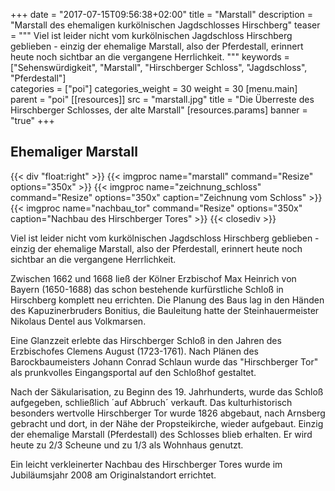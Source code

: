 +++
date = "2017-07-15T09:56:38+02:00"
title = "Marstall"
description = "Marstall des ehemaligen kurkölnischen Jagdschlosses Hirschberg"
teaser = """
Viel ist leider nicht vom kurkölnischen Jagdschloss Hirschberg geblieben - einzig der ehemalige Marstall, also der Pferdestall, erinnert heute noch sichtbar an die vergangene Herrlichkeit.
"""
keywords = ["Sehenswürdigkeit", "Marstall", "Hirschberger Schloss", "Jagdschloss", "Pferdestall"]   
categories = ["poi"]
categories_weight = 30
weight = 30
[menu.main]
    parent = "poi" 
[[resources]]
    src = "marstall.jpg"
    title = "Die Überreste des Hirschberger Schlosses, der alte Marstall"
[resources.params]
    banner = "true"
+++

## Ehemaliger Marstall
{{< div "float:right" >}}
{{< imgproc name="marstall" command="Resize" options="350x" >}}
{{< imgproc name="zeichnung_schloss" command="Resize" options="350x" caption="Zeichnung vom Schloss" >}}
{{< imgproc name="nachbau_tor" command="Resize" options="350x" caption="Nachbau des Hirschberger Tores" >}}
{{< closediv >}}

Viel ist leider nicht vom kurkölnischen Jagdschloss Hirschberg geblieben - einzig der ehemalige Marstall, also der Pferdestall, erinnert heute noch sichtbar an die vergangene Herrlichkeit.

Zwischen 1662 und 1668 ließ der Kölner Erzbischof Max Heinrich von Bayern (1650-1688) das schon bestehende kurfürstliche Schloß in Hirschberg komplett neu errichten. Die Planung des Baus lag in den Händen des Kapuzinerbruders Bonitius, die Bauleitung hatte der Steinhauermeister Nikolaus Dentel aus Volkmarsen.

Eine Glanzzeit erlebte das Hirschberger Schloß in den Jahren des Erzbischofes Clemens August (1723-1761). Nach Plänen des Barockbaumeisters Johann Conrad Schlaun wurde das "Hirschberger Tor" als prunkvolles Eingangsportal auf den Schloßhof gestaltet.

Nach der Säkularisation, zu Beginn des 19. Jahrhunderts, wurde das Schloß aufgegeben, schließlich ´auf Abbruch´ verkauft. Das kulturhistorisch besonders wertvolle Hirschberger Tor wurde 1826 abgebaut, nach Arnsberg gebracht und dort, in der Nähe der Propsteikirche, wieder aufgebaut. 
Einzig der ehemalige Marstall (Pferdestall) des Schlosses blieb erhalten. Er wird heute zu 2/3 Scheune und zu 1/3 als Wohnhaus genutzt.

Ein leicht verkleinerter Nachbau des Hirschberger Tores wurde im Jubiläumsjahr 2008 am Originalstandort errichtet.
